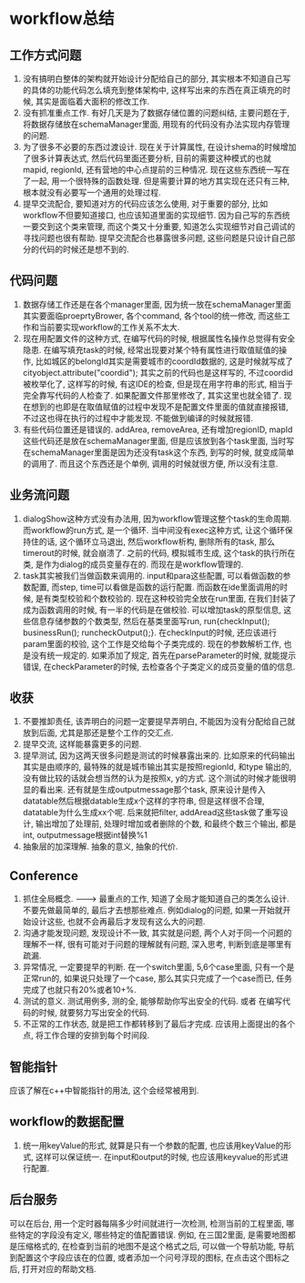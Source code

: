 # workflow总结

## 工作方式问题

1. 没有搞明白整体的架构就开始设计分配给自己的部分, 其实根本不知道自己写的具体的功能代码怎么填充到整体架构中, 这样写出来的东西在真正填充的时候, 其实是面临着大面积的修改工作.
1. 没有抓准重点工作. 有好几天是为了数据存储位置的问题纠结, 主要问题在于, 将数据存储放在schemaManager里面, 用现有的代码没有办法实现内存管理的问题.
1. 为了很多不必要的东西过渡设计. 现在关于计算属性, 在设计shema的时候增加了很多计算表达式, 然后代码里面还要分析, 目前的需要这种模式的也就mapid, regionId, 还有营地的中心点提前的三种情况. 现在这些东西统一写在了一起, 用一个很特殊的函数处理. 但是需要计算的地方其实现在还只有三种, 根本就没有必要写一个通用的处理过程.
1. 提早交流配合, 要知道对方的代码应该怎么使用, 对于重要的部分, 比如workflow不但要知道接口, 也应该知道里面的实现细节. 因为自己写的东西统一要交到这个类来管理, 而这个类又十分重要, 知道怎么实现细节对自己调试的寻找问题也很有帮助. 提早交流配合也暴露很多问题, 这些问题是只设计自己部分的代码的时候还是想不到的.

## 代码问题

1. 数据存储工作还是在各个manager里面, 因为统一放在schemaManager里面其实要面临proeprtyBrower, 各个command, 各个tool的统一修改, 而这些工作和当前要实现workflow的工作关系不太大.
1. 现在用配置文件的这种方式, 在编写代码的时候, 根据属性名操作总觉得有安全隐患. 在编写填充task的时候, 经常出现要对某个特有属性进行取值赋值的操作, 比如城区的belongId其实是需要城市的coordId数据的, 这是时候就写成了cityobject.attribute("coordid"); 其实之前的代码也是这样写的, 不过coordid被枚举化了, 这样写的时候, 有这IDE的检查, 但是现在用字符串的形式, 相当于完全靠写代码的人检查了. 如果配置文件那里修改了, 其实这里也就全错了. 现在想到的也即是在取值赋值的过程中发现不是配置文件里面的值就直接报错, 不过这也得在执行的过程中才能发现. 不能做到编译的时候就报错.
1. 有些代码位置还是错误的. addArea, removeArea, 还有增加regionID, mapId这些代码还是放在schemaManager里面, 但是应该放到各个task里面, 当时写在schemaManager里面是因为还没有task这个东西, 到写的时候, 就变成简单的调用了. 而且这个东西还是个单例, 调用的时候就很方便, 所以没有注意.

## 业务流问题

1. dialogShow这种方式没有办法用, 因为workflow管理这整个task的生命周期. 而workflow的run方式, 是一个循环. 当中间没有exec这种方式, 让这个循环保持住的话, 这个循环立马退出, 然后workflow析构, 删除所有的task, 那么timerout的时候, 就会崩溃了. 之前的代码, 模拟城市生成, 这个task的执行所在类, 是作为dialog的成员变量存在的. 而现在是workflow管理的.
1. task其实被我们当做函数来调用的. input和para这些配置, 可以看做函数的参数配置, 而step, time可以看做是函数的运行配置. 而函数在ide里面调用的时候, 是有类型校验和个数校验的. 现在这种校验完全放在run里面, 在我们封装了成为函数调用的时候, 有一半的代码是在做校验. 可以增加task的原型信息, 这些信息存储参数的个数类型, 然后在基类里面写run, run{checkInput(); businessRun(); runcheckOutput();}. 在checkInput的时候, 还应该进行param里面的校验, 这个工作是交给每个子类完成的. 现在的参数解析工作, 也是没有统一规定的. 如果添加了规定, 首先在parseParameter的时候, 就能提示错误, 在checkParameter的时候, 去检查各个子类定义的成员变量的值的信息.

## 收获

1. 不要推卸责任, 该弄明白的问题一定要提早弄明白, 不能因为没有分配给自己就放到后面, 尤其是那还是整个工作的交汇点.
1. 提早交流, 这样能暴露更多的问题.
1. 提早测试, 因为这两天很多问题是测试的时候暴露出来的. 比如原来的代码输出其实是由顺序的, 最特殊的就是城市输出其实是按照regionId, 和type 输出的, 没有做比较的话就会想当然的认为是按照x, y的方式. 这个测试的时候才能很明显的看出来. 还有就是生成outputmessage那个task, 原来设计是传入datatable然后根据datable生成x个这样的字符串, 但是这样很不合理, datatable为什么生成xx个呢. 后来就把filter, addAread这些task做了重写设计, 输出增加了处理前, 处理时增加或者删除的个数, 和最终个数三个输出, 都是int, outputmessage根据int替换%1
1. 抽象层的加深理解. 抽象的意义, 抽象的代价.

## Conference

1. 抓住全局概念. ---> 最重点的工作, 知道了全局才能知道自己的类怎么设计. 不要先做最简单的, 最后才去想那些难点. 例如dialog的问题, 如果一开始就开始设计这些, 也就不会再最后才发现有这么大的问题.
1. 沟通才能发现问题, 发现设计不一致, 其实就是问题, 两个人对于同一个问题的理解不一样, 很有可能对于问题的理解就有问题, 深入思考, 判断到底是哪里有疏漏.
1. 异常情况, 一定要提早的判断. 在一个switch里面, 5,6个case里面, 只有一个是正常run的, 如果说只处理了一个case, 那么其实只完成了一个case而已, 任务完成了也就只有20%或者10+%.
1. 测试的意义. 测试用例多, 测的全, 能够帮助你写出安全的代码. 或者 在编写代码的时候, 就要努力写出安全的代码.
1. 不正常的工作状态, 就是把工作都转移到了最后才完成. 应该用上面提出的各个点, 将工作合理的安排到每个时间段.

## 智能指针

应该了解在c++中智能指针的用法, 这个会经常被用到.

## workflow的数据配置

1. 统一用keyValue的形式, 就算是只有一个参数的配置, 也应该用keyValue的形式, 这样可以保证统一. 在input和output的时候, 也应该用keyvalue的形式进行配置.

## 后台服务

可以在后台, 用一个定时器每隔多少时间就进行一次检测, 检测当前的工程里面, 哪些特定的字段没有定义, 哪些特定的值配置错误. 例如, 在三国2里面, 是需要地图都是压缩格式的, 在检查到当前的地图不是这个格式之后, 可以做一个导航功能, 导航到配置这个字段应该在的位置, 或者添加一个问号浮现的图标, 在点击这个图标之后, 打开对应的帮助文档.
